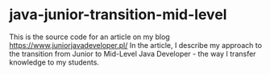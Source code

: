 # java-junior-transition-mid-level

This is the source code for an article on my blog https://www.juniorjavadeveloper.pl/
In the article, I describe my approach to the transition from Junior to Mid-Level Java Developer - the way I transfer knowledge to my students.